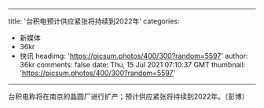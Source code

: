 
---
title: '台积电预计供应紧张将持续到2022年'
categories: 
 - 新媒体
 - 36kr
 - 快讯
headimg: 'https://picsum.photos/400/300?random=5597'
author: 36kr
comments: false
date: Thu, 15 Jul 2021 07:10:37 GMT
thumbnail: 'https://picsum.photos/400/300?random=5597'
---

<div>   
台积电称将在南京的晶圆厂进行扩产；预计供应紧张将持续到2022年。（彭博）  
</div>
            